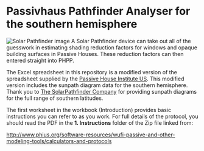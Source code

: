 Passivhaus Pathfinder Analyser for the southern hemisphere
==========================================================

![Solar Pathfinder
image](https://www.solarpathfinder.com/images/spf/works/dome_reflect.jpg?classes=left)
A Solar Pathfinder device can take out all of the guesswork in
estimating shading reduction factors for windows and opaque building
surfaces in Passive Houses. These reduction factors can then entered
straight into PHPP.

The Excel spreadsheet in this repository is a modified version of the
spreadsheet supplied by the [Passive House Institute
US](http://www.phius.org/). This modified version includes the sunpath
diagram data for the southern hemisphere. Thank you to [The
SolarPathfinder Company](https://www.solarpathfinder.com) for
providing sunpath diagrams for the full range of southern latitudes.

The first worksheet in the workbook (Introduction) provides basic
instructions you can refer to as you work. For full details of the
protocol, you should read the PDF in the **1. Instructions** folder of
the Zip file linked from:

http://www.phius.org/software-resources/wufi-passive-and-other-modeling-tools/calculators-and-protocols
